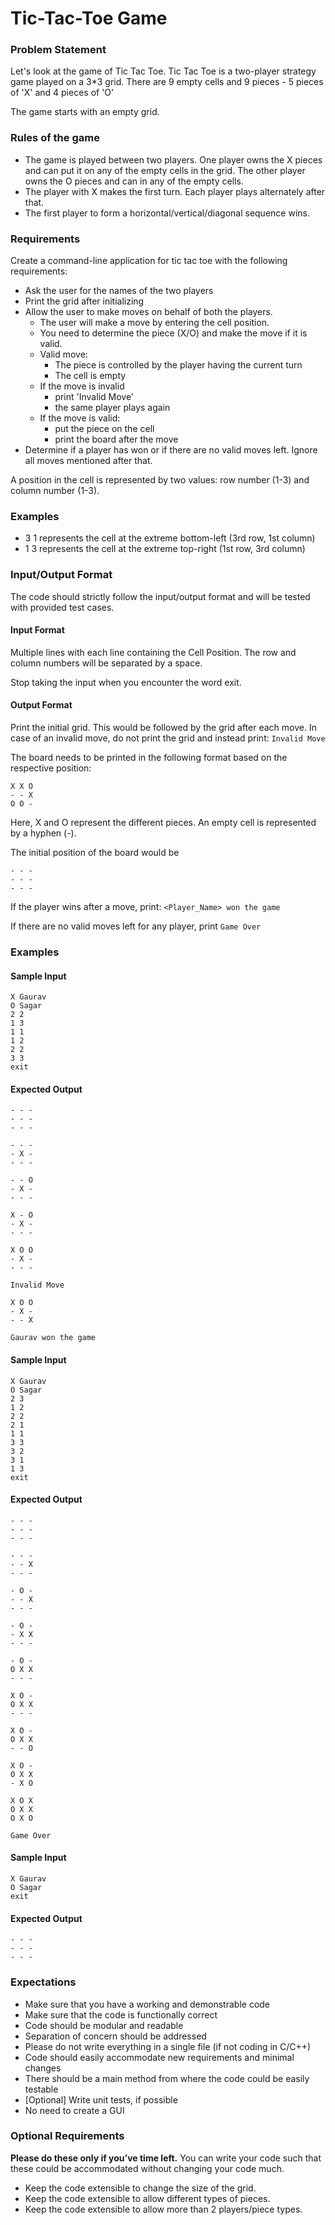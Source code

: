 # Tic-Tac-Toe Game

### Problem Statement

Let's look at the game of Tic Tac Toe. Tic Tac Toe is a two-player strategy game played on a 3*3 grid. There are 9 empty cells and 9 pieces - 5 pieces of 'X' and 4 pieces of 'O'

The game starts with an empty grid.

### Rules of the game
- The game is played between two players. One player owns the X pieces and can put it on any of the empty cells in the grid. The other player owns the O pieces and can in any of the empty cells.
- The player with X makes the first turn. Each player plays alternately after that.
- The first player to form a horizontal/vertical/diagonal sequence wins.

### Requirements

Create a command-line application for tic tac toe with the following requirements:

- Ask the user for the names of the two players
- Print the grid after initializing
- Allow the user to make moves on behalf of both the players.
  - The user will make a move by entering the cell position.
  - You need to determine the piece (X/O) and make the move if it is valid.
  - Valid move:
    - The piece is controlled by the player having the current turn
    - The cell is empty
  - If the move is invalid
    - print 'Invalid Move'
    - the same player plays again
  - If the move is valid:
    - put the piece on the cell
    - print the board after the move
- Determine if a player has won or if there are no valid moves left. Ignore all moves mentioned after that.

A position in the cell is represented by two values: row number (1-3) and column number (1-3).

### Examples
- 3 1 represents the cell at the extreme bottom-left (3rd row, 1st column)
- 1 3 represents the cell at the extreme top-right (1st row, 3rd column)

### Input/Output Format
The code should strictly follow the input/output format and will be tested with provided test cases.

#### Input Format
Multiple lines with each line containing the Cell Position. The row and column numbers will be separated by a space. 

Stop taking the input when you encounter the word exit.

#### Output Format
Print the initial grid. This would be followed by the grid after each move. In case of an invalid move, do not print the grid and instead print: `Invalid Move`

The board needs to be printed in the following format based on the respective position:
```
X X O
- - X
O O -
```
Here, X and O represent the different pieces. An empty cell is represented by a hyphen (-).

The initial position of the board would be 
``` 
- - -
- - -
- - -
```

If the player wins after a move, print: `<Player_Name> won the game`

If there are no valid moves left for any player, print `Game Over`

### Examples

#### Sample Input
```
X Gaurav
O Sagar
2 2
1 3
1 1
1 2
2 2
3 3
exit
```

#### Expected Output
```
- - -
- - -
- - -

- - -
- X -
- - -

- - O
- X -
- - -

X - O
- X -
- - -

X O O
- X -
- - -

Invalid Move

X O O
- X -
- - X

Gaurav won the game
```

#### Sample Input
```
X Gaurav
O Sagar
2 3
1 2
2 2
2 1
1 1
3 3
3 2
3 1
1 3
exit
```

#### Expected Output
```
- - -
- - -
- - -

- - -
- - X
- - -

- O -
- - X
- - -

- O -
- X X
- - -

- O -
O X X
- - -

X O -
O X X
- - -

X O -
O X X
- - O

X O -
O X X
- X O

X O X
O X X
O X O

Game Over
```

#### Sample Input
```
X Gaurav
O Sagar
exit
```

#### Expected Output
```
- - -
- - -
- - -
```

### Expectations
- Make sure that you have a working and demonstrable code
- Make sure that the code is functionally correct
- Code should be modular and readable
- Separation of concern should be addressed
- Please do not write everything in a single file (if not coding in C/C++)
- Code should easily accommodate new requirements and minimal changes
- There should be a main method from where the code could be easily testable
- [Optional] Write unit tests, if possible
- No need to create a GUI

### Optional Requirements
**Please do these only if you’ve time left.** You can write your code such that these could be accommodated without changing your code much.

- Keep the code extensible to change the size of the grid.
- Keep the code extensible to allow different types of pieces.
- Keep the code extensible to allow more than 2 players/piece types.
